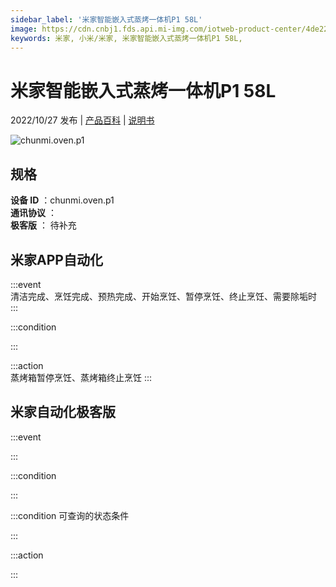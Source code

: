 ```yaml
---
sidebar_label: '米家智能嵌入式蒸烤一体机P1 58L'
image: https://cdn.cnbj1.fds.api.mi-img.com/iotweb-product-center/4de22805403db9b0012077491f1297c4_1659432788782.png?GalaxyAccessKeyId=AKVGLQWBOVIRQ3XLEW&Expires=9223372036854775807&Signature=Id8GZOgFUdsUt9vNnI84RhMTmMw=
keywords: 米家, 小米/米家, 米家智能嵌入式蒸烤一体机P1 58L, 
---
```

# 米家智能嵌入式蒸烤一体机P1 58L

2022/10/27 发布 | [产品百科](https://home.mi.com/webapp/content/baike/product/index.html?model=chunmi.oven.p1/) | [说明书](https://home.mi.com/views/introduction.html?model=chunmi.oven.p1&region=cn)

![chunmi.oven.p1](https://cdn.cnbj1.fds.api.mi-img.com/iotweb-product-center/4de22805403db9b0012077491f1297c4_1659432788782.png?GalaxyAccessKeyId=AKVGLQWBOVIRQ3XLEW&Expires=9223372036854775807&Signature=Id8GZOgFUdsUt9vNnI84RhMTmMw=)

## 规格  
> 
**设备 ID** ：chunmi.oven.p1  
**通讯协议** ：  
**极客版**  ： 待补充 


## 米家APP自动化  

:::event  
清洁完成、烹饪完成、预热完成、开始烹饪、暂停烹饪、终止烹饪、需要除垢时
:::

:::condition  

:::

:::action   
蒸烤箱暂停烹饪、蒸烤箱终止烹饪
:::

## 米家自动化极客版  

:::event  

:::

:::condition  

:::

:::condition 可查询的状态条件  

:::

:::action  

:::

        
